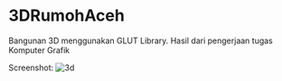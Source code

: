 # 3DRumohAceh
Bangunan 3D menggunakan GLUT Library.
Hasil dari pengerjaan tugas Komputer Grafik

Screenshot:
![3d](https://user-images.githubusercontent.com/94153431/180645862-987bdea3-8ef0-44eb-9770-7fda6e913951.jpg)
